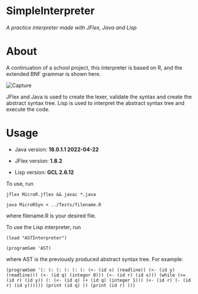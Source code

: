 # SimpleInterpreter 
###### A practice interpreter made with JFlex, Java and Lisp 
# About
A continuation of a school project, this interpreter is based on R, and the extended BNF grammar is shown here.

![Capture](https://user-images.githubusercontent.com/78707594/172248679-8ee9b172-7b74-43a5-a0b3-9ebd98dd028a.PNG)

JFlex and Java is used to create the lexer, validate the syntax and create the abstract syntax tree. Lisp is used to interpret the abstract syntax tree and execute the code.

# Usage
- Java version: **18.0.1.1 2022-04-22**

- JFlex version: **1.8.2**

- Lisp version: **GCL 2.6.12**

To use, run
```
jflex MicroR.jflex && javac *.java

java MicroRSyn < ../Tests/filename.R
```
where filename.R is your desired file.

To use the Lisp interpreter, run 
```
(load "ASTInterpreter") 

(programSem 'AST) 
``` 
where AST is the previously produced abstract syntax tree. For example:

`(programSem '(: (: (: (: (: (: (<- (id x) (readline)) (<- (id y) (readline))) (<- (id q) (integer 0))) (<- (id r) (id x))) (while (>= (id r) (id y)) (: (<- (id q) (+ (id q) (integer 1))) (<- (id r) (- (id r) (id y)))))) (print (id q) )) (print (id r) )))`
